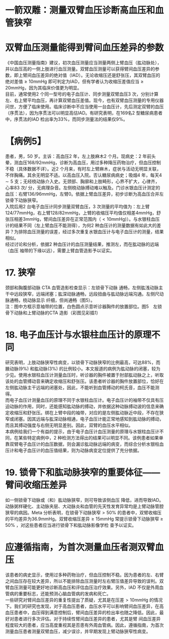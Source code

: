 # 一箭双雕：测量双臂血压诊断高血压和血管狭窄  
#  双臂血压测量能得到臂间血压差异的参数  
《中国血压测量指南》建议，初次血压测量应当测量两侧上臂血压（肱动脉处），并以血压高的一侧上肢进行血压测量。双臂血压测量可以获得臂间血压差异的参数，即上臂间血压差异的绝对值（IAD）。无论收缩压还是舒张压，其双臂血压的绝对差值$\geqslant10\mathrm{mmHg}$ 即可判定为IAD，但有学者认为收缩压差值应当$\geqslant20\mathrm{mmHg}$，因为其临床价值更为明显。  
目前，通常使用2 个同一型号的电子血压计、同步测量双臂血压3 次，分别计算左、右上臂平均血压，再计算双臂血压差值。现今，也有双臂血压测量的专用仪器问世，方便了临床使用。临床诊断中不应当使用一台血压计，先后测定双臂的血压（序贯法），因为序贯法可以明显高估IAD。有研究表明，在169名2 型糖尿病患者中，序贯法的IAD 检出率为$33\%$，而同步测量法的结果仅$9\%$。  
# 【病例5】  
患者，男，50 岁。主诉：高血压2 年，左上肢麻木2 个月。现病史：2 年前头晕，测血压$168/92\mathrm{mmHg}$，诊断为高血压，用过多种降压药物治疗，但血压控制不稳（具体数据不详）。近2 个月来，有时左上臂麻木，症状与活动无明显关联，不伴胸痛。其余无明显不适。以高血压入院。否认糖尿病病史；吸烟4 年，每天$4\sim5$ 支；无经桡动脉介入史。无颈部、胸廓和上肢畸形，心界不扩大，心律齐，心率83 次/ 分，无病理杂音。左侧桡动脉搏动难以触及。门诊水银血压计测定的血压：右臂$136/96\mathrm{mmHg}$，左臂0。依据上臂血压差异，初步诊断为高血压合并左锁骨下动脉狭窄。  
入院后用2 台电子血压计同步测量双臂血压，3 次测量的平均值为：左上臂$124/77\mathrm{mmHg}$，右上臂$128/82\mathrm{mmHg}$，上臂的收缩压平均值仅相差$4\mathrm{mmHg}$，舒张压相差$3\mathrm{mmHg}$，臂间血压差异在正常范围内（$<10\mathrm{mmHg})$）。与水银柱血压计的结果不同（左上臂血压不能测得），为何2 种血压计的测量数据有如此大的差异？为排除血压测量的误差，经过多次重复水银血压计与电子血压计的测量，结果相似。  
经过讨论和分析，依据2 种血压计的血压测量结果，推测左，而在肱动脉的远端（血压 袖带的下缘以远），需要上臂血管造影予以证实。  
# 17.   狭窄  
颈部和胸腹部动脉 CTA  血管造影检查显示：左锁骨下动脉 通畅，左侧肱浅动脉主干中远段狭窄，远端闭塞；肱深动脉通畅，远段扭曲与肱动脉远端沟通。左侧尺动脉通畅，桡动脉显示 纤细，但尚通畅（图5）。  
  注：图中方框示意袖带的位置，白色圆点示意听诊器胸件的放置部位。图5　左锁骨下动脉和上臂动脉的CTA 造影（彩图见彩插1）  
# 18. 电子血压计与水银柱血压计的原理不同  
研究表明，上肢动脉狭窄性病变，以锁骨下动脉狭窄的比例最高，可达$88\%$，而腋动脉$(9\%)$ 和肱动脉$(3\%)$ 的比例较小。本文报道的病例为肱动脉的闭塞，较为少见。使用水银柱血压计测量血压时，听诊器的胸件被置于肘部肱动脉之上，听取该处的血管搏动音来确定收缩压和舒张压。该患者听诊器的胸件放置部位，恰好在左侧肱动脉主干远端的闭塞处，因此，不能听到血管搏动的柯氏音，血压不能测得。  
而电子血压计测量血压的原理不同于水银柱血压计。电子血压计的袖带不仅具有压迫动脉的作用，同时，还能感知肱动脉的搏动，并依据这种动脉搏动波的信息来确定收缩压和舒张压。绑在上臂中段的袖带，对应的是左侧肱动脉近中段，不存在狭窄或闭塞。因其远端与肱深动脉相通，电子血压计能正常地感知到肱动脉的搏动，而且其搏动强度与右侧无明显差别。因此，双臂的血压水平相似。  
本病例给我们一个有益的提示，由于电子血压计血压测量的原理与水银柱血压计不同，在某些特定病例中，2 种检测方法得出的结果可以明显不同。该例患者如果单靠双臂电子血压计的血压数据，则会漏诊肱动脉远端的病变，而综合分析水银柱血压计和电子血压计的血压值结果，则为动脉病变定位提供了充分依据。  
# 19. 锁骨下和肱动脉狭窄的重要体征——臂间收缩压差异  
如一侧锁骨下动脉或（和）肱动脉狭窄，则可导致该侧血压 降低，进而导致IAD。动脉粥样硬化、主动脉夹层、大动脉炎和血管的先天性发育异常均是上臂动脉管腔狭窄的病因。Meta 分析表明，在锁骨下动脉狭窄$>50\%$ 的患者中，双臂收缩压的平均差异为$36.9\mathrm{mmHg}$。双臂收缩压差异$\geqslant15\mathrm{mmHg}$ 常提示锁骨下动脉狭窄 ≥ $50\%$ ，对这些患者应当进行锁骨下和肱动脉影像学检 查予以证实。  
#  应遵循指南，为首次测量血压者测双臂血压  
该患者的病史显示，使用过多种药物治疗，但血压控制不稳。因为患者的左、右臂之间血压存在较大差异，所以不能排除血压测量时左右臂压值差异导致的误判。双臂血压测量可能更好地诊断高血压和评估血压治疗效果。另外，IAD 不仅是外周血管病的重要标志，还能预测心脑血管病的发病和死亡。  
一些研究对臂间血压差异的重复性提出了质疑，尤其是在压差$>10\mathrm{mmHg}$ 的情况下。我们的研究也发现，对于高血压患者，血压水平可以影响臂间血压差异，在高血压患者中，血压得到满意控制后，臂间血压差异的检出率也随之降低。因此，最好对患者进行多次评估。对于持续性臂间血压差异的患者，尤其是臂 间血压差异程度较大的患者，应当高度重视其是否患有外周血管病。因此，遵循指南，为首次测量血压患者测量双臂血压，减少误诊，并早期发现上臂动脉狭窄性病变。  
